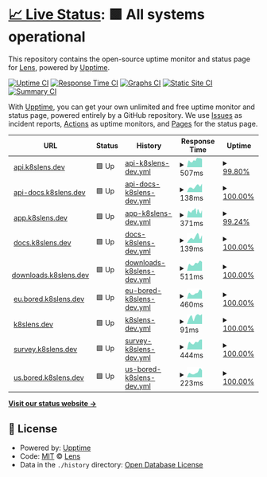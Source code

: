 # [📈 Live Status](https://status.k8slens.dev): <!--live status--> **🟩 All systems operational**

This repository contains the open-source uptime monitor and status page for [Lens](https://k8slens.dev/), powered by [Upptime](https://github.com/upptime/upptime).

[![Uptime CI](https://github.com/lensapp/k8slens-status/workflows/Uptime%20CI/badge.svg)](https://github.com/lensapp/k8slens-status/actions?query=workflow%3A%22Uptime+CI%22)
[![Response Time CI](https://github.com/lensapp/k8slens-status/workflows/Response%20Time%20CI/badge.svg)](https://github.com/lensapp/k8slens-status/actions?query=workflow%3A%22Response+Time+CI%22)
[![Graphs CI](https://github.com/lensapp/k8slens-status/workflows/Graphs%20CI/badge.svg)](https://github.com/lensapp/k8slens-status/actions?query=workflow%3A%22Graphs+CI%22)
[![Static Site CI](https://github.com/lensapp/k8slens-status/workflows/Static%20Site%20CI/badge.svg)](https://github.com/lensapp/k8slens-status/actions?query=workflow%3A%22Static+Site+CI%22)
[![Summary CI](https://github.com/lensapp/k8slens-status/workflows/Summary%20CI/badge.svg)](https://github.com/lensapp/k8slens-status/actions?query=workflow%3A%22Summary+CI%22)

With [Upptime](https://upptime.js.org), you can get your own unlimited and free uptime monitor and status page, powered entirely by a GitHub repository. We use [Issues](https://github.com/lensapp/k8slens-status/issues) as incident reports, [Actions](https://github.com/lensapp/k8slens-status/actions) as uptime monitors, and [Pages](https://status.k8slens.dev) for the status page.

<!--start: status pages-->
<!-- This summary is generated by Upptime (https://github.com/upptime/upptime) -->
<!-- Do not edit this manually, your changes will be overwritten -->
<!-- prettier-ignore -->
| URL | Status | History | Response Time | Uptime |
| --- | ------ | ------- | ------------- | ------ |
| <img alt="" src="https://icons.duckduckgo.com/ip3/api.k8slens.dev.ico" height="13"> [api.k8slens.dev](https://api.k8slens.dev) | 🟩 Up | [api-k8slens-dev.yml](https://github.com/lensapp/k8slens-status/commits/HEAD/history/api-k8slens-dev.yml) | <details><summary><img alt="Response time graph" src="./graphs/api-k8slens-dev/response-time-week.png" height="20"> 507ms</summary><br><a href="https://status.k8slens.dev/history/api-k8slens-dev"><img alt="Response time 412" src="https://img.shields.io/endpoint?url=https%3A%2F%2Fraw.githubusercontent.com%2Flensapp%2Fk8slens-status%2FHEAD%2Fapi%2Fapi-k8slens-dev%2Fresponse-time.json"></a><br><a href="https://status.k8slens.dev/history/api-k8slens-dev"><img alt="24-hour response time 610" src="https://img.shields.io/endpoint?url=https%3A%2F%2Fraw.githubusercontent.com%2Flensapp%2Fk8slens-status%2FHEAD%2Fapi%2Fapi-k8slens-dev%2Fresponse-time-day.json"></a><br><a href="https://status.k8slens.dev/history/api-k8slens-dev"><img alt="7-day response time 507" src="https://img.shields.io/endpoint?url=https%3A%2F%2Fraw.githubusercontent.com%2Flensapp%2Fk8slens-status%2FHEAD%2Fapi%2Fapi-k8slens-dev%2Fresponse-time-week.json"></a><br><a href="https://status.k8slens.dev/history/api-k8slens-dev"><img alt="30-day response time 426" src="https://img.shields.io/endpoint?url=https%3A%2F%2Fraw.githubusercontent.com%2Flensapp%2Fk8slens-status%2FHEAD%2Fapi%2Fapi-k8slens-dev%2Fresponse-time-month.json"></a><br><a href="https://status.k8slens.dev/history/api-k8slens-dev"><img alt="1-year response time 412" src="https://img.shields.io/endpoint?url=https%3A%2F%2Fraw.githubusercontent.com%2Flensapp%2Fk8slens-status%2FHEAD%2Fapi%2Fapi-k8slens-dev%2Fresponse-time-year.json"></a></details> | <details><summary><a href="https://status.k8slens.dev/history/api-k8slens-dev">99.80%</a></summary><a href="https://status.k8slens.dev/history/api-k8slens-dev"><img alt="All-time uptime 99.87%" src="https://img.shields.io/endpoint?url=https%3A%2F%2Fraw.githubusercontent.com%2Flensapp%2Fk8slens-status%2FHEAD%2Fapi%2Fapi-k8slens-dev%2Fuptime.json"></a><br><a href="https://status.k8slens.dev/history/api-k8slens-dev"><img alt="24-hour uptime 98.60%" src="https://img.shields.io/endpoint?url=https%3A%2F%2Fraw.githubusercontent.com%2Flensapp%2Fk8slens-status%2FHEAD%2Fapi%2Fapi-k8slens-dev%2Fuptime-day.json"></a><br><a href="https://status.k8slens.dev/history/api-k8slens-dev"><img alt="7-day uptime 99.80%" src="https://img.shields.io/endpoint?url=https%3A%2F%2Fraw.githubusercontent.com%2Flensapp%2Fk8slens-status%2FHEAD%2Fapi%2Fapi-k8slens-dev%2Fuptime-week.json"></a><br><a href="https://status.k8slens.dev/history/api-k8slens-dev"><img alt="30-day uptime 99.95%" src="https://img.shields.io/endpoint?url=https%3A%2F%2Fraw.githubusercontent.com%2Flensapp%2Fk8slens-status%2FHEAD%2Fapi%2Fapi-k8slens-dev%2Fuptime-month.json"></a><br><a href="https://status.k8slens.dev/history/api-k8slens-dev"><img alt="1-year uptime 99.87%" src="https://img.shields.io/endpoint?url=https%3A%2F%2Fraw.githubusercontent.com%2Flensapp%2Fk8slens-status%2FHEAD%2Fapi%2Fapi-k8slens-dev%2Fuptime-year.json"></a></details>
| <img alt="" src="https://icons.duckduckgo.com/ip3/api-docs.k8slens.dev.ico" height="13"> [api-docs.k8slens.dev](https://api-docs.k8slens.dev) | 🟩 Up | [api-docs-k8slens-dev.yml](https://github.com/lensapp/k8slens-status/commits/HEAD/history/api-docs-k8slens-dev.yml) | <details><summary><img alt="Response time graph" src="./graphs/api-docs-k8slens-dev/response-time-week.png" height="20"> 138ms</summary><br><a href="https://status.k8slens.dev/history/api-docs-k8slens-dev"><img alt="Response time 178" src="https://img.shields.io/endpoint?url=https%3A%2F%2Fraw.githubusercontent.com%2Flensapp%2Fk8slens-status%2FHEAD%2Fapi%2Fapi-docs-k8slens-dev%2Fresponse-time.json"></a><br><a href="https://status.k8slens.dev/history/api-docs-k8slens-dev"><img alt="24-hour response time 206" src="https://img.shields.io/endpoint?url=https%3A%2F%2Fraw.githubusercontent.com%2Flensapp%2Fk8slens-status%2FHEAD%2Fapi%2Fapi-docs-k8slens-dev%2Fresponse-time-day.json"></a><br><a href="https://status.k8slens.dev/history/api-docs-k8slens-dev"><img alt="7-day response time 138" src="https://img.shields.io/endpoint?url=https%3A%2F%2Fraw.githubusercontent.com%2Flensapp%2Fk8slens-status%2FHEAD%2Fapi%2Fapi-docs-k8slens-dev%2Fresponse-time-week.json"></a><br><a href="https://status.k8slens.dev/history/api-docs-k8slens-dev"><img alt="30-day response time 142" src="https://img.shields.io/endpoint?url=https%3A%2F%2Fraw.githubusercontent.com%2Flensapp%2Fk8slens-status%2FHEAD%2Fapi%2Fapi-docs-k8slens-dev%2Fresponse-time-month.json"></a><br><a href="https://status.k8slens.dev/history/api-docs-k8slens-dev"><img alt="1-year response time 178" src="https://img.shields.io/endpoint?url=https%3A%2F%2Fraw.githubusercontent.com%2Flensapp%2Fk8slens-status%2FHEAD%2Fapi%2Fapi-docs-k8slens-dev%2Fresponse-time-year.json"></a></details> | <details><summary><a href="https://status.k8slens.dev/history/api-docs-k8slens-dev">100.00%</a></summary><a href="https://status.k8slens.dev/history/api-docs-k8slens-dev"><img alt="All-time uptime 99.98%" src="https://img.shields.io/endpoint?url=https%3A%2F%2Fraw.githubusercontent.com%2Flensapp%2Fk8slens-status%2FHEAD%2Fapi%2Fapi-docs-k8slens-dev%2Fuptime.json"></a><br><a href="https://status.k8slens.dev/history/api-docs-k8slens-dev"><img alt="24-hour uptime 100.00%" src="https://img.shields.io/endpoint?url=https%3A%2F%2Fraw.githubusercontent.com%2Flensapp%2Fk8slens-status%2FHEAD%2Fapi%2Fapi-docs-k8slens-dev%2Fuptime-day.json"></a><br><a href="https://status.k8slens.dev/history/api-docs-k8slens-dev"><img alt="7-day uptime 100.00%" src="https://img.shields.io/endpoint?url=https%3A%2F%2Fraw.githubusercontent.com%2Flensapp%2Fk8slens-status%2FHEAD%2Fapi%2Fapi-docs-k8slens-dev%2Fuptime-week.json"></a><br><a href="https://status.k8slens.dev/history/api-docs-k8slens-dev"><img alt="30-day uptime 100.00%" src="https://img.shields.io/endpoint?url=https%3A%2F%2Fraw.githubusercontent.com%2Flensapp%2Fk8slens-status%2FHEAD%2Fapi%2Fapi-docs-k8slens-dev%2Fuptime-month.json"></a><br><a href="https://status.k8slens.dev/history/api-docs-k8slens-dev"><img alt="1-year uptime 99.98%" src="https://img.shields.io/endpoint?url=https%3A%2F%2Fraw.githubusercontent.com%2Flensapp%2Fk8slens-status%2FHEAD%2Fapi%2Fapi-docs-k8slens-dev%2Fuptime-year.json"></a></details>
| <img alt="" src="https://icons.duckduckgo.com/ip3/app.k8slens.dev.ico" height="13"> [app.k8slens.dev](https://app.k8slens.dev/auth/realms/lensCloud/protocol/openid-connect/3p-cookies/step1.html) | 🟩 Up | [app-k8slens-dev.yml](https://github.com/lensapp/k8slens-status/commits/HEAD/history/app-k8slens-dev.yml) | <details><summary><img alt="Response time graph" src="./graphs/app-k8slens-dev/response-time-week.png" height="20"> 371ms</summary><br><a href="https://status.k8slens.dev/history/app-k8slens-dev"><img alt="Response time 985" src="https://img.shields.io/endpoint?url=https%3A%2F%2Fraw.githubusercontent.com%2Flensapp%2Fk8slens-status%2FHEAD%2Fapi%2Fapp-k8slens-dev%2Fresponse-time.json"></a><br><a href="https://status.k8slens.dev/history/app-k8slens-dev"><img alt="24-hour response time 334" src="https://img.shields.io/endpoint?url=https%3A%2F%2Fraw.githubusercontent.com%2Flensapp%2Fk8slens-status%2FHEAD%2Fapi%2Fapp-k8slens-dev%2Fresponse-time-day.json"></a><br><a href="https://status.k8slens.dev/history/app-k8slens-dev"><img alt="7-day response time 371" src="https://img.shields.io/endpoint?url=https%3A%2F%2Fraw.githubusercontent.com%2Flensapp%2Fk8slens-status%2FHEAD%2Fapi%2Fapp-k8slens-dev%2Fresponse-time-week.json"></a><br><a href="https://status.k8slens.dev/history/app-k8slens-dev"><img alt="30-day response time 449" src="https://img.shields.io/endpoint?url=https%3A%2F%2Fraw.githubusercontent.com%2Flensapp%2Fk8slens-status%2FHEAD%2Fapi%2Fapp-k8slens-dev%2Fresponse-time-month.json"></a><br><a href="https://status.k8slens.dev/history/app-k8slens-dev"><img alt="1-year response time 985" src="https://img.shields.io/endpoint?url=https%3A%2F%2Fraw.githubusercontent.com%2Flensapp%2Fk8slens-status%2FHEAD%2Fapi%2Fapp-k8slens-dev%2Fresponse-time-year.json"></a></details> | <details><summary><a href="https://status.k8slens.dev/history/app-k8slens-dev">99.24%</a></summary><a href="https://status.k8slens.dev/history/app-k8slens-dev"><img alt="All-time uptime 99.68%" src="https://img.shields.io/endpoint?url=https%3A%2F%2Fraw.githubusercontent.com%2Flensapp%2Fk8slens-status%2FHEAD%2Fapi%2Fapp-k8slens-dev%2Fuptime.json"></a><br><a href="https://status.k8slens.dev/history/app-k8slens-dev"><img alt="24-hour uptime 94.67%" src="https://img.shields.io/endpoint?url=https%3A%2F%2Fraw.githubusercontent.com%2Flensapp%2Fk8slens-status%2FHEAD%2Fapi%2Fapp-k8slens-dev%2Fuptime-day.json"></a><br><a href="https://status.k8slens.dev/history/app-k8slens-dev"><img alt="7-day uptime 99.24%" src="https://img.shields.io/endpoint?url=https%3A%2F%2Fraw.githubusercontent.com%2Flensapp%2Fk8slens-status%2FHEAD%2Fapi%2Fapp-k8slens-dev%2Fuptime-week.json"></a><br><a href="https://status.k8slens.dev/history/app-k8slens-dev"><img alt="30-day uptime 99.82%" src="https://img.shields.io/endpoint?url=https%3A%2F%2Fraw.githubusercontent.com%2Flensapp%2Fk8slens-status%2FHEAD%2Fapi%2Fapp-k8slens-dev%2Fuptime-month.json"></a><br><a href="https://status.k8slens.dev/history/app-k8slens-dev"><img alt="1-year uptime 99.68%" src="https://img.shields.io/endpoint?url=https%3A%2F%2Fraw.githubusercontent.com%2Flensapp%2Fk8slens-status%2FHEAD%2Fapi%2Fapp-k8slens-dev%2Fuptime-year.json"></a></details>
| <img alt="" src="https://icons.duckduckgo.com/ip3/docs.k8slens.dev.ico" height="13"> [docs.k8slens.dev](https://docs.k8slens.dev) | 🟩 Up | [docs-k8slens-dev.yml](https://github.com/lensapp/k8slens-status/commits/HEAD/history/docs-k8slens-dev.yml) | <details><summary><img alt="Response time graph" src="./graphs/docs-k8slens-dev/response-time-week.png" height="20"> 139ms</summary><br><a href="https://status.k8slens.dev/history/docs-k8slens-dev"><img alt="Response time 137" src="https://img.shields.io/endpoint?url=https%3A%2F%2Fraw.githubusercontent.com%2Flensapp%2Fk8slens-status%2FHEAD%2Fapi%2Fdocs-k8slens-dev%2Fresponse-time.json"></a><br><a href="https://status.k8slens.dev/history/docs-k8slens-dev"><img alt="24-hour response time 187" src="https://img.shields.io/endpoint?url=https%3A%2F%2Fraw.githubusercontent.com%2Flensapp%2Fk8slens-status%2FHEAD%2Fapi%2Fdocs-k8slens-dev%2Fresponse-time-day.json"></a><br><a href="https://status.k8slens.dev/history/docs-k8slens-dev"><img alt="7-day response time 139" src="https://img.shields.io/endpoint?url=https%3A%2F%2Fraw.githubusercontent.com%2Flensapp%2Fk8slens-status%2FHEAD%2Fapi%2Fdocs-k8slens-dev%2Fresponse-time-week.json"></a><br><a href="https://status.k8slens.dev/history/docs-k8slens-dev"><img alt="30-day response time 135" src="https://img.shields.io/endpoint?url=https%3A%2F%2Fraw.githubusercontent.com%2Flensapp%2Fk8slens-status%2FHEAD%2Fapi%2Fdocs-k8slens-dev%2Fresponse-time-month.json"></a><br><a href="https://status.k8slens.dev/history/docs-k8slens-dev"><img alt="1-year response time 137" src="https://img.shields.io/endpoint?url=https%3A%2F%2Fraw.githubusercontent.com%2Flensapp%2Fk8slens-status%2FHEAD%2Fapi%2Fdocs-k8slens-dev%2Fresponse-time-year.json"></a></details> | <details><summary><a href="https://status.k8slens.dev/history/docs-k8slens-dev">100.00%</a></summary><a href="https://status.k8slens.dev/history/docs-k8slens-dev"><img alt="All-time uptime 99.98%" src="https://img.shields.io/endpoint?url=https%3A%2F%2Fraw.githubusercontent.com%2Flensapp%2Fk8slens-status%2FHEAD%2Fapi%2Fdocs-k8slens-dev%2Fuptime.json"></a><br><a href="https://status.k8slens.dev/history/docs-k8slens-dev"><img alt="24-hour uptime 100.00%" src="https://img.shields.io/endpoint?url=https%3A%2F%2Fraw.githubusercontent.com%2Flensapp%2Fk8slens-status%2FHEAD%2Fapi%2Fdocs-k8slens-dev%2Fuptime-day.json"></a><br><a href="https://status.k8slens.dev/history/docs-k8slens-dev"><img alt="7-day uptime 100.00%" src="https://img.shields.io/endpoint?url=https%3A%2F%2Fraw.githubusercontent.com%2Flensapp%2Fk8slens-status%2FHEAD%2Fapi%2Fdocs-k8slens-dev%2Fuptime-week.json"></a><br><a href="https://status.k8slens.dev/history/docs-k8slens-dev"><img alt="30-day uptime 100.00%" src="https://img.shields.io/endpoint?url=https%3A%2F%2Fraw.githubusercontent.com%2Flensapp%2Fk8slens-status%2FHEAD%2Fapi%2Fdocs-k8slens-dev%2Fuptime-month.json"></a><br><a href="https://status.k8slens.dev/history/docs-k8slens-dev"><img alt="1-year uptime 99.98%" src="https://img.shields.io/endpoint?url=https%3A%2F%2Fraw.githubusercontent.com%2Flensapp%2Fk8slens-status%2FHEAD%2Fapi%2Fdocs-k8slens-dev%2Fuptime-year.json"></a></details>
| <img alt="" src="https://icons.duckduckgo.com/ip3/downloads.k8slens.dev.ico" height="13"> [downloads.k8slens.dev](https://downloads.k8slens.dev/ide/latest.yml) | 🟩 Up | [downloads-k8slens-dev.yml](https://github.com/lensapp/k8slens-status/commits/HEAD/history/downloads-k8slens-dev.yml) | <details><summary><img alt="Response time graph" src="./graphs/downloads-k8slens-dev/response-time-week.png" height="20"> 511ms</summary><br><a href="https://status.k8slens.dev/history/downloads-k8slens-dev"><img alt="Response time 429" src="https://img.shields.io/endpoint?url=https%3A%2F%2Fraw.githubusercontent.com%2Flensapp%2Fk8slens-status%2FHEAD%2Fapi%2Fdownloads-k8slens-dev%2Fresponse-time.json"></a><br><a href="https://status.k8slens.dev/history/downloads-k8slens-dev"><img alt="24-hour response time 615" src="https://img.shields.io/endpoint?url=https%3A%2F%2Fraw.githubusercontent.com%2Flensapp%2Fk8slens-status%2FHEAD%2Fapi%2Fdownloads-k8slens-dev%2Fresponse-time-day.json"></a><br><a href="https://status.k8slens.dev/history/downloads-k8slens-dev"><img alt="7-day response time 511" src="https://img.shields.io/endpoint?url=https%3A%2F%2Fraw.githubusercontent.com%2Flensapp%2Fk8slens-status%2FHEAD%2Fapi%2Fdownloads-k8slens-dev%2Fresponse-time-week.json"></a><br><a href="https://status.k8slens.dev/history/downloads-k8slens-dev"><img alt="30-day response time 482" src="https://img.shields.io/endpoint?url=https%3A%2F%2Fraw.githubusercontent.com%2Flensapp%2Fk8slens-status%2FHEAD%2Fapi%2Fdownloads-k8slens-dev%2Fresponse-time-month.json"></a><br><a href="https://status.k8slens.dev/history/downloads-k8slens-dev"><img alt="1-year response time 429" src="https://img.shields.io/endpoint?url=https%3A%2F%2Fraw.githubusercontent.com%2Flensapp%2Fk8slens-status%2FHEAD%2Fapi%2Fdownloads-k8slens-dev%2Fresponse-time-year.json"></a></details> | <details><summary><a href="https://status.k8slens.dev/history/downloads-k8slens-dev">100.00%</a></summary><a href="https://status.k8slens.dev/history/downloads-k8slens-dev"><img alt="All-time uptime 100.00%" src="https://img.shields.io/endpoint?url=https%3A%2F%2Fraw.githubusercontent.com%2Flensapp%2Fk8slens-status%2FHEAD%2Fapi%2Fdownloads-k8slens-dev%2Fuptime.json"></a><br><a href="https://status.k8slens.dev/history/downloads-k8slens-dev"><img alt="24-hour uptime 100.00%" src="https://img.shields.io/endpoint?url=https%3A%2F%2Fraw.githubusercontent.com%2Flensapp%2Fk8slens-status%2FHEAD%2Fapi%2Fdownloads-k8slens-dev%2Fuptime-day.json"></a><br><a href="https://status.k8slens.dev/history/downloads-k8slens-dev"><img alt="7-day uptime 100.00%" src="https://img.shields.io/endpoint?url=https%3A%2F%2Fraw.githubusercontent.com%2Flensapp%2Fk8slens-status%2FHEAD%2Fapi%2Fdownloads-k8slens-dev%2Fuptime-week.json"></a><br><a href="https://status.k8slens.dev/history/downloads-k8slens-dev"><img alt="30-day uptime 100.00%" src="https://img.shields.io/endpoint?url=https%3A%2F%2Fraw.githubusercontent.com%2Flensapp%2Fk8slens-status%2FHEAD%2Fapi%2Fdownloads-k8slens-dev%2Fuptime-month.json"></a><br><a href="https://status.k8slens.dev/history/downloads-k8slens-dev"><img alt="1-year uptime 100.00%" src="https://img.shields.io/endpoint?url=https%3A%2F%2Fraw.githubusercontent.com%2Flensapp%2Fk8slens-status%2FHEAD%2Fapi%2Fdownloads-k8slens-dev%2Fuptime-year.json"></a></details>
| <img alt="" src="https://icons.duckduckgo.com/ip3/eu.bored.k8slens.dev.ico" height="13"> [eu.bored.k8slens.dev](https://eu.bored.k8slens.dev/healthz) | 🟩 Up | [eu-bored-k8slens-dev.yml](https://github.com/lensapp/k8slens-status/commits/HEAD/history/eu-bored-k8slens-dev.yml) | <details><summary><img alt="Response time graph" src="./graphs/eu-bored-k8slens-dev/response-time-week.png" height="20"> 460ms</summary><br><a href="https://status.k8slens.dev/history/eu-bored-k8slens-dev"><img alt="Response time 358" src="https://img.shields.io/endpoint?url=https%3A%2F%2Fraw.githubusercontent.com%2Flensapp%2Fk8slens-status%2FHEAD%2Fapi%2Feu-bored-k8slens-dev%2Fresponse-time.json"></a><br><a href="https://status.k8slens.dev/history/eu-bored-k8slens-dev"><img alt="24-hour response time 571" src="https://img.shields.io/endpoint?url=https%3A%2F%2Fraw.githubusercontent.com%2Flensapp%2Fk8slens-status%2FHEAD%2Fapi%2Feu-bored-k8slens-dev%2Fresponse-time-day.json"></a><br><a href="https://status.k8slens.dev/history/eu-bored-k8slens-dev"><img alt="7-day response time 460" src="https://img.shields.io/endpoint?url=https%3A%2F%2Fraw.githubusercontent.com%2Flensapp%2Fk8slens-status%2FHEAD%2Fapi%2Feu-bored-k8slens-dev%2Fresponse-time-week.json"></a><br><a href="https://status.k8slens.dev/history/eu-bored-k8slens-dev"><img alt="30-day response time 407" src="https://img.shields.io/endpoint?url=https%3A%2F%2Fraw.githubusercontent.com%2Flensapp%2Fk8slens-status%2FHEAD%2Fapi%2Feu-bored-k8slens-dev%2Fresponse-time-month.json"></a><br><a href="https://status.k8slens.dev/history/eu-bored-k8slens-dev"><img alt="1-year response time 358" src="https://img.shields.io/endpoint?url=https%3A%2F%2Fraw.githubusercontent.com%2Flensapp%2Fk8slens-status%2FHEAD%2Fapi%2Feu-bored-k8slens-dev%2Fresponse-time-year.json"></a></details> | <details><summary><a href="https://status.k8slens.dev/history/eu-bored-k8slens-dev">100.00%</a></summary><a href="https://status.k8slens.dev/history/eu-bored-k8slens-dev"><img alt="All-time uptime 99.98%" src="https://img.shields.io/endpoint?url=https%3A%2F%2Fraw.githubusercontent.com%2Flensapp%2Fk8slens-status%2FHEAD%2Fapi%2Feu-bored-k8slens-dev%2Fuptime.json"></a><br><a href="https://status.k8slens.dev/history/eu-bored-k8slens-dev"><img alt="24-hour uptime 100.00%" src="https://img.shields.io/endpoint?url=https%3A%2F%2Fraw.githubusercontent.com%2Flensapp%2Fk8slens-status%2FHEAD%2Fapi%2Feu-bored-k8slens-dev%2Fuptime-day.json"></a><br><a href="https://status.k8slens.dev/history/eu-bored-k8slens-dev"><img alt="7-day uptime 100.00%" src="https://img.shields.io/endpoint?url=https%3A%2F%2Fraw.githubusercontent.com%2Flensapp%2Fk8slens-status%2FHEAD%2Fapi%2Feu-bored-k8slens-dev%2Fuptime-week.json"></a><br><a href="https://status.k8slens.dev/history/eu-bored-k8slens-dev"><img alt="30-day uptime 99.89%" src="https://img.shields.io/endpoint?url=https%3A%2F%2Fraw.githubusercontent.com%2Flensapp%2Fk8slens-status%2FHEAD%2Fapi%2Feu-bored-k8slens-dev%2Fuptime-month.json"></a><br><a href="https://status.k8slens.dev/history/eu-bored-k8slens-dev"><img alt="1-year uptime 99.98%" src="https://img.shields.io/endpoint?url=https%3A%2F%2Fraw.githubusercontent.com%2Flensapp%2Fk8slens-status%2FHEAD%2Fapi%2Feu-bored-k8slens-dev%2Fuptime-year.json"></a></details>
| <img alt="" src="https://icons.duckduckgo.com/ip3/k8slens.dev.ico" height="13"> [k8slens.dev](https://k8slens.dev) | 🟩 Up | [k8slens-dev.yml](https://github.com/lensapp/k8slens-status/commits/HEAD/history/k8slens-dev.yml) | <details><summary><img alt="Response time graph" src="./graphs/k8slens-dev/response-time-week.png" height="20"> 91ms</summary><br><a href="https://status.k8slens.dev/history/k8slens-dev"><img alt="Response time 111" src="https://img.shields.io/endpoint?url=https%3A%2F%2Fraw.githubusercontent.com%2Flensapp%2Fk8slens-status%2FHEAD%2Fapi%2Fk8slens-dev%2Fresponse-time.json"></a><br><a href="https://status.k8slens.dev/history/k8slens-dev"><img alt="24-hour response time 118" src="https://img.shields.io/endpoint?url=https%3A%2F%2Fraw.githubusercontent.com%2Flensapp%2Fk8slens-status%2FHEAD%2Fapi%2Fk8slens-dev%2Fresponse-time-day.json"></a><br><a href="https://status.k8slens.dev/history/k8slens-dev"><img alt="7-day response time 91" src="https://img.shields.io/endpoint?url=https%3A%2F%2Fraw.githubusercontent.com%2Flensapp%2Fk8slens-status%2FHEAD%2Fapi%2Fk8slens-dev%2Fresponse-time-week.json"></a><br><a href="https://status.k8slens.dev/history/k8slens-dev"><img alt="30-day response time 95" src="https://img.shields.io/endpoint?url=https%3A%2F%2Fraw.githubusercontent.com%2Flensapp%2Fk8slens-status%2FHEAD%2Fapi%2Fk8slens-dev%2Fresponse-time-month.json"></a><br><a href="https://status.k8slens.dev/history/k8slens-dev"><img alt="1-year response time 111" src="https://img.shields.io/endpoint?url=https%3A%2F%2Fraw.githubusercontent.com%2Flensapp%2Fk8slens-status%2FHEAD%2Fapi%2Fk8slens-dev%2Fresponse-time-year.json"></a></details> | <details><summary><a href="https://status.k8slens.dev/history/k8slens-dev">100.00%</a></summary><a href="https://status.k8slens.dev/history/k8slens-dev"><img alt="All-time uptime 99.98%" src="https://img.shields.io/endpoint?url=https%3A%2F%2Fraw.githubusercontent.com%2Flensapp%2Fk8slens-status%2FHEAD%2Fapi%2Fk8slens-dev%2Fuptime.json"></a><br><a href="https://status.k8slens.dev/history/k8slens-dev"><img alt="24-hour uptime 100.00%" src="https://img.shields.io/endpoint?url=https%3A%2F%2Fraw.githubusercontent.com%2Flensapp%2Fk8slens-status%2FHEAD%2Fapi%2Fk8slens-dev%2Fuptime-day.json"></a><br><a href="https://status.k8slens.dev/history/k8slens-dev"><img alt="7-day uptime 100.00%" src="https://img.shields.io/endpoint?url=https%3A%2F%2Fraw.githubusercontent.com%2Flensapp%2Fk8slens-status%2FHEAD%2Fapi%2Fk8slens-dev%2Fuptime-week.json"></a><br><a href="https://status.k8slens.dev/history/k8slens-dev"><img alt="30-day uptime 100.00%" src="https://img.shields.io/endpoint?url=https%3A%2F%2Fraw.githubusercontent.com%2Flensapp%2Fk8slens-status%2FHEAD%2Fapi%2Fk8slens-dev%2Fuptime-month.json"></a><br><a href="https://status.k8slens.dev/history/k8slens-dev"><img alt="1-year uptime 99.98%" src="https://img.shields.io/endpoint?url=https%3A%2F%2Fraw.githubusercontent.com%2Flensapp%2Fk8slens-status%2FHEAD%2Fapi%2Fk8slens-dev%2Fuptime-year.json"></a></details>
| <img alt="" src="https://icons.duckduckgo.com/ip3/survey.k8slens.dev.ico" height="13"> [survey.k8slens.dev](https://survey.k8slens.dev/api) | 🟩 Up | [survey-k8slens-dev.yml](https://github.com/lensapp/k8slens-status/commits/HEAD/history/survey-k8slens-dev.yml) | <details><summary><img alt="Response time graph" src="./graphs/survey-k8slens-dev/response-time-week.png" height="20"> 444ms</summary><br><a href="https://status.k8slens.dev/history/survey-k8slens-dev"><img alt="Response time 355" src="https://img.shields.io/endpoint?url=https%3A%2F%2Fraw.githubusercontent.com%2Flensapp%2Fk8slens-status%2FHEAD%2Fapi%2Fsurvey-k8slens-dev%2Fresponse-time.json"></a><br><a href="https://status.k8slens.dev/history/survey-k8slens-dev"><img alt="24-hour response time 583" src="https://img.shields.io/endpoint?url=https%3A%2F%2Fraw.githubusercontent.com%2Flensapp%2Fk8slens-status%2FHEAD%2Fapi%2Fsurvey-k8slens-dev%2Fresponse-time-day.json"></a><br><a href="https://status.k8slens.dev/history/survey-k8slens-dev"><img alt="7-day response time 444" src="https://img.shields.io/endpoint?url=https%3A%2F%2Fraw.githubusercontent.com%2Flensapp%2Fk8slens-status%2FHEAD%2Fapi%2Fsurvey-k8slens-dev%2Fresponse-time-week.json"></a><br><a href="https://status.k8slens.dev/history/survey-k8slens-dev"><img alt="30-day response time 395" src="https://img.shields.io/endpoint?url=https%3A%2F%2Fraw.githubusercontent.com%2Flensapp%2Fk8slens-status%2FHEAD%2Fapi%2Fsurvey-k8slens-dev%2Fresponse-time-month.json"></a><br><a href="https://status.k8slens.dev/history/survey-k8slens-dev"><img alt="1-year response time 355" src="https://img.shields.io/endpoint?url=https%3A%2F%2Fraw.githubusercontent.com%2Flensapp%2Fk8slens-status%2FHEAD%2Fapi%2Fsurvey-k8slens-dev%2Fresponse-time-year.json"></a></details> | <details><summary><a href="https://status.k8slens.dev/history/survey-k8slens-dev">100.00%</a></summary><a href="https://status.k8slens.dev/history/survey-k8slens-dev"><img alt="All-time uptime 100.00%" src="https://img.shields.io/endpoint?url=https%3A%2F%2Fraw.githubusercontent.com%2Flensapp%2Fk8slens-status%2FHEAD%2Fapi%2Fsurvey-k8slens-dev%2Fuptime.json"></a><br><a href="https://status.k8slens.dev/history/survey-k8slens-dev"><img alt="24-hour uptime 100.00%" src="https://img.shields.io/endpoint?url=https%3A%2F%2Fraw.githubusercontent.com%2Flensapp%2Fk8slens-status%2FHEAD%2Fapi%2Fsurvey-k8slens-dev%2Fuptime-day.json"></a><br><a href="https://status.k8slens.dev/history/survey-k8slens-dev"><img alt="7-day uptime 100.00%" src="https://img.shields.io/endpoint?url=https%3A%2F%2Fraw.githubusercontent.com%2Flensapp%2Fk8slens-status%2FHEAD%2Fapi%2Fsurvey-k8slens-dev%2Fuptime-week.json"></a><br><a href="https://status.k8slens.dev/history/survey-k8slens-dev"><img alt="30-day uptime 100.00%" src="https://img.shields.io/endpoint?url=https%3A%2F%2Fraw.githubusercontent.com%2Flensapp%2Fk8slens-status%2FHEAD%2Fapi%2Fsurvey-k8slens-dev%2Fuptime-month.json"></a><br><a href="https://status.k8slens.dev/history/survey-k8slens-dev"><img alt="1-year uptime 100.00%" src="https://img.shields.io/endpoint?url=https%3A%2F%2Fraw.githubusercontent.com%2Flensapp%2Fk8slens-status%2FHEAD%2Fapi%2Fsurvey-k8slens-dev%2Fuptime-year.json"></a></details>
| <img alt="" src="https://icons.duckduckgo.com/ip3/us.bored.k8slens.dev.ico" height="13"> [us.bored.k8slens.dev](https://us.bored.k8slens.dev/healthz) | 🟩 Up | [us-bored-k8slens-dev.yml](https://github.com/lensapp/k8slens-status/commits/HEAD/history/us-bored-k8slens-dev.yml) | <details><summary><img alt="Response time graph" src="./graphs/us-bored-k8slens-dev/response-time-week.png" height="20"> 223ms</summary><br><a href="https://status.k8slens.dev/history/us-bored-k8slens-dev"><img alt="Response time 165" src="https://img.shields.io/endpoint?url=https%3A%2F%2Fraw.githubusercontent.com%2Flensapp%2Fk8slens-status%2FHEAD%2Fapi%2Fus-bored-k8slens-dev%2Fresponse-time.json"></a><br><a href="https://status.k8slens.dev/history/us-bored-k8slens-dev"><img alt="24-hour response time 306" src="https://img.shields.io/endpoint?url=https%3A%2F%2Fraw.githubusercontent.com%2Flensapp%2Fk8slens-status%2FHEAD%2Fapi%2Fus-bored-k8slens-dev%2Fresponse-time-day.json"></a><br><a href="https://status.k8slens.dev/history/us-bored-k8slens-dev"><img alt="7-day response time 223" src="https://img.shields.io/endpoint?url=https%3A%2F%2Fraw.githubusercontent.com%2Flensapp%2Fk8slens-status%2FHEAD%2Fapi%2Fus-bored-k8slens-dev%2Fresponse-time-week.json"></a><br><a href="https://status.k8slens.dev/history/us-bored-k8slens-dev"><img alt="30-day response time 191" src="https://img.shields.io/endpoint?url=https%3A%2F%2Fraw.githubusercontent.com%2Flensapp%2Fk8slens-status%2FHEAD%2Fapi%2Fus-bored-k8slens-dev%2Fresponse-time-month.json"></a><br><a href="https://status.k8slens.dev/history/us-bored-k8slens-dev"><img alt="1-year response time 165" src="https://img.shields.io/endpoint?url=https%3A%2F%2Fraw.githubusercontent.com%2Flensapp%2Fk8slens-status%2FHEAD%2Fapi%2Fus-bored-k8slens-dev%2Fresponse-time-year.json"></a></details> | <details><summary><a href="https://status.k8slens.dev/history/us-bored-k8slens-dev">100.00%</a></summary><a href="https://status.k8slens.dev/history/us-bored-k8slens-dev"><img alt="All-time uptime 99.93%" src="https://img.shields.io/endpoint?url=https%3A%2F%2Fraw.githubusercontent.com%2Flensapp%2Fk8slens-status%2FHEAD%2Fapi%2Fus-bored-k8slens-dev%2Fuptime.json"></a><br><a href="https://status.k8slens.dev/history/us-bored-k8slens-dev"><img alt="24-hour uptime 100.00%" src="https://img.shields.io/endpoint?url=https%3A%2F%2Fraw.githubusercontent.com%2Flensapp%2Fk8slens-status%2FHEAD%2Fapi%2Fus-bored-k8slens-dev%2Fuptime-day.json"></a><br><a href="https://status.k8slens.dev/history/us-bored-k8slens-dev"><img alt="7-day uptime 100.00%" src="https://img.shields.io/endpoint?url=https%3A%2F%2Fraw.githubusercontent.com%2Flensapp%2Fk8slens-status%2FHEAD%2Fapi%2Fus-bored-k8slens-dev%2Fuptime-week.json"></a><br><a href="https://status.k8slens.dev/history/us-bored-k8slens-dev"><img alt="30-day uptime 99.69%" src="https://img.shields.io/endpoint?url=https%3A%2F%2Fraw.githubusercontent.com%2Flensapp%2Fk8slens-status%2FHEAD%2Fapi%2Fus-bored-k8slens-dev%2Fuptime-month.json"></a><br><a href="https://status.k8slens.dev/history/us-bored-k8slens-dev"><img alt="1-year uptime 99.93%" src="https://img.shields.io/endpoint?url=https%3A%2F%2Fraw.githubusercontent.com%2Flensapp%2Fk8slens-status%2FHEAD%2Fapi%2Fus-bored-k8slens-dev%2Fuptime-year.json"></a></details>

<!--end: status pages-->

[**Visit our status website →**](https://status.k8slens.dev)

## 📄 License

- Powered by: [Upptime](https://github.com/upptime/upptime)
- Code: [MIT](./LICENSE) © [Lens](https://k8slens.dev/)
- Data in the `./history` directory: [Open Database License](https://opendatacommons.org/licenses/odbl/1-0/)

